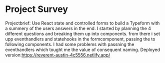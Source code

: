 # Project Survey

 Projectbrief: Use React state and controlled forms to build a Typeform with a summery of the users answers in the end.
 I started by planning the 4 different questions and breaking them up into components. from there i set upp eventhandlers and statehooks in the formcomponent, passing the to following components.  I had some problems with passning the eventhandlers which tought me the value of consequent naming.
 Deployed version:https://reverent-austin-4c5556.netlify.app/



